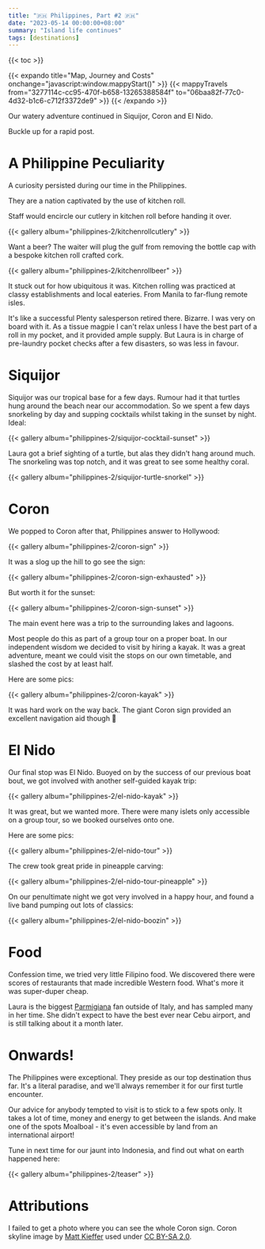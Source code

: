 ```yaml
---
title: "🇵🇭 Philippines, Part #2 🇵🇭"
date: "2023-05-14 00:00:00+08:00"
summary: "Island life continues"
tags: [destinations]
---
```


{{< toc >}}

{{< expando title="Map, Journey and Costs" onchange="javascript:window.mappyStart()" >}}
{{< mappyTravels from="3277114c-cc95-470f-b658-13265388584f" to="06baa82f-77c0-4d32-b1c6-c712f3372de9" >}}
{{< /expando >}}

Our watery adventure continued in Siquijor, Coron and El Nido.

Buckle up for a rapid post.

#  A Philippine Peculiarity

A curiosity persisted during our time in the Philippines.

They are a nation captivated by the use of kitchen roll.

Staff would encircle our cutlery in kitchen roll before handing it over. 

{{< gallery album="philippines-2/kitchenrollcutlery" >}}

Want a beer? The waiter will plug the gulf from removing the bottle cap with a bespoke kitchen roll crafted cork. 

{{< gallery album="philippines-2/kitchenrollbeer" >}}

It stuck out for how ubiquitous it was. Kitchen rolling was practiced at classy establishments and local eateries. From Manila to far-flung remote isles.

It's like a successful Plenty salesperson retired there. Bizarre. I was very on board with it. As a tissue magpie I can't relax unless I have the best part of a roll in my pocket, and it provided ample supply. But Laura is in charge of pre-laundry pocket checks after a few disasters, so was less in favour.

# Siquijor

Siquijor was our tropical base for a few days. Rumour had it that turtles hung around the beach near our accommodation. So we spent a few days snorkeling by day and supping cocktails whilst taking in the sunset by night. Ideal:

{{< gallery album="philippines-2/siquijor-cocktail-sunset" >}}

Laura got a brief sighting of a turtle, but alas they didn't hang around much. The snorkeling was top notch, and it was great to see some healthy coral.

{{< gallery album="philippines-2/siquijor-turtle-snorkel" >}}

# Coron

We popped to Coron after that, Philippines answer to Hollywood:

{{< gallery album="philippines-2/coron-sign" >}}

It was a slog up the hill to go see the sign:

{{< gallery album="philippines-2/coron-sign-exhausted" >}}

But worth it for the sunset:

{{< gallery album="philippines-2/coron-sign-sunset" >}}

The main event here was a trip to the surrounding lakes and lagoons.

Most people do this as part of a group tour on a proper boat. In our independent wisdom we decided to visit by hiring a kayak. It was a great adventure, meant we could visit the stops on our own timetable, and slashed the cost by at least half.

Here are some pics:

{{< gallery album="philippines-2/coron-kayak" >}}

It was hard work on the way back. The giant Coron sign provided an excellent navigation aid though 🥸

# El Nido

Our final stop was El Nido. Buoyed on by the success of our previous boat bout, we got involved with another self-guided kayak trip:

{{< gallery album="philippines-2/el-nido-kayak" >}}

It was great, but we wanted more. There were many islets only accessible on a group tour, so we booked ourselves onto one.

Here are some pics:

{{< gallery album="philippines-2/el-nido-tour" >}}

The crew took great pride in pineapple carving:

{{< gallery album="philippines-2/el-nido-tour-pineapple" >}}

On our penultimate night we got very involved in a happy hour, and found a live band pumping out lots of classics:

{{< gallery album="philippines-2/el-nido-boozin" >}}

# Food

Confession time, we tried very little Filipino food. We discovered there were scores of restaurants that made incredible Western food. What's more it was super-duper cheap.

Laura is the biggest [Parmigiana](https://en.wikipedia.org/wiki/Parmigiana) fan outside of Italy, and has sampled many in her time. She didn't expect to have the best ever near Cebu airport, and is still talking about it a month later.

# Onwards!

The Philippines were exceptional. They preside as our top destination thus far. It's a literal paradise, and we'll always remember it for our first turtle encounter.

Our advice for anybody tempted to visit is to stick to a few spots only. It takes a lot of time, money and energy to get between the islands. And make one of the spots Moalboal - it's even accessible by land from an international airport!

Tune in next time for our jaunt into Indonesia, and find out what on earth happened here:

{{< gallery album="philippines-2/teaser" >}}

# Attributions

I failed to get a photo where you can see the whole Coron sign. Coron skyline image by <a href="https://flic.kr/p/S4ZRLH">Matt Kieffer</a> used under <a href="https://creativecommons.org/licenses/by-sa/2.0/">CC BY-SA 2.0</a>.